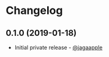 <!-- ======================================================================================================================= -->
<!-- CHANGELOG                                                                                                               -->
<!-- ======================================================================================================================= -->
# Changelog
## 0.1.0 (2019-01-18)
- Initial private release - [@jagaapple](https://github.com/jagaapple)
